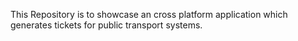 This Repository is to showcase an cross platform application which generates tickets for public 
transport systems.
